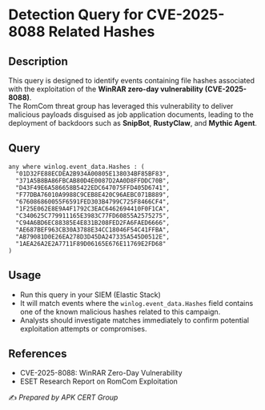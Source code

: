 # Detection Query for CVE-2025-8088 Related Hashes

## Description
This query is designed to identify events containing file hashes associated with the exploitation of the **WinRAR zero-day vulnerability (CVE-2025-8088)**.  
The RomCom threat group has leveraged this vulnerability to deliver malicious payloads disguised as job application documents, leading to the deployment of backdoors such as **SnipBot**, **RustyClaw**, and **Mythic Agent**.

## Query
```EQL
any where winlog.event_data.Hashes : (
  "01D32FE88ECDEA2B934A00805E138034BF85BF83",
  "371A5B8BA86FBCAB80D4E0087D2AA0D8FFDDC70B",
  "D43F49E6A586658B5422EDC647075FFD405D6741",
  "F77DBA76010A9988C9CEB8E420C96AEBC071B889",
  "676086860055F6591FED303B4799C725F8466CF4",
  "1F25E062E8E9A4F1792C3EAC6462694410F0F1CA",
  "C340625C779911165E3983C77FD60855A2575275",
  "C94A6BD6EC88385E4E831B208FED2FA6FAED6666",
  "AE687BEF963CB30A3788E34CC18046F54C41FFBA",
  "AB79081D0E26EA278D3D45DA247335A545D0512E",
  "1AEA26A2E2A7711F89D06165E676E11769E2FD68"
)
```

## Usage
- Run this query in your SIEM (Elastic Stack)  
- It will match events where the `winlog.event_data.Hashes` field contains one of the known malicious hashes related to this campaign.  
- Analysts should investigate matches immediately to confirm potential exploitation attempts or compromises.

## References
- CVE-2025-8088: WinRAR Zero-Day Vulnerability
- ESET Research Report on RomCom Exploitation

✍️ *Prepared by APK CERT Group*
